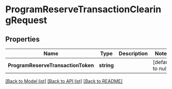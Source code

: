 # ProgramReserveTransactionClearingRequest

## Properties
Name | Type | Description | Notes
------------ | ------------- | ------------- | -------------
**ProgramReserveTransactionToken** | **string** |  | [default to null]

[[Back to Model list]](../README.md#documentation-for-models) [[Back to API list]](../README.md#documentation-for-api-endpoints) [[Back to README]](../README.md)


